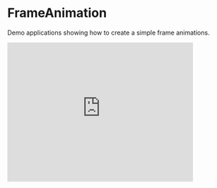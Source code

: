 # FrameAnimation
Demo applications showing how to create a simple frame animations.

<iframe width="420" height="315" src="https://www.youtube.com/embed/FwUIWRX9noE" frameborder="0" allowfullscreen></iframe>
